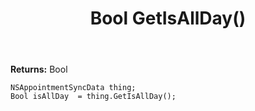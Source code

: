 ﻿---
uid: crmscript_ref_NSAppointmentSyncData_GetIsAllDay
title: Bool GetIsAllDay()
intellisense: NSAppointmentSyncData.GetIsAllDay
keywords: NSAppointmentSyncData, GetIsAllDay
so.topic: reference
---



**Returns:** Bool


```crmscript
NSAppointmentSyncData thing;
Bool isAllDay  = thing.GetIsAllDay();
```


